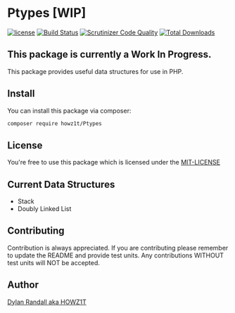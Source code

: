 # Ptypes [WIP]
[![license](https://img.shields.io/github/license/mashape/apistatus.svg)](https://github.com/HOWZ1T/Ptypes/blob/master/LICENSE.md) [![Build Status](https://travis-ci.org/HOWZ1T/Ptypes.svg?branch=master)](https://travis-ci.org/HOWZ1T/Ptypes) [![Scrutinizer Code Quality](https://scrutinizer-ci.com/g/HOWZ1T/Ptypes/badges/quality-score.png?b=master)](https://scrutinizer-ci.com/g/HOWZ1T/Ptypes/?branch=master) [![Total Downloads](https://poser.pugx.org/howz1t/ptypes/downloads)](https://packagist.org/packages/howz1t/ptypes)


## This package is currently a Work In Progress.
This package provides useful data structures for use in PHP.

## Install
You can install this package via composer:
```bash
composer require howz1t/Ptypes
```

## License
You're free to use this package which is licensed under the [MIT-LICENSE](LICENSE.md)

## Current Data Structures
- Stack
- Doubly Linked List

## Contributing
Contribution is always appreciated. 
If you are contributing please remember to update the README and provide test units.
Any contributions WITHOUT test units will NOT be accepted.


## Author
[Dylan Randall aka HOWZ1T](https://github.com/howz1t)
